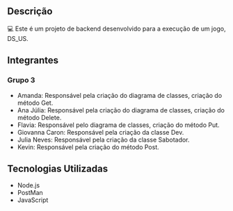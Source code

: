 ## Descrição
💻 Este é um projeto de backend desenvolvido para a execução de um jogo, DS_US. 

## Integrantes 
### Grupo 3
- Amanda: Responsável pela criação do diagrama de classes, criação do método Get.
- Ana Júlia: Responsável pela criação do diagrama de classes, criação do método Delete. 
- Flavia: Responsável pelo diagrama de classes, criação do método Put.
- Giovanna Caron: Responsável pela criação da classe Dev.
- Julia Neves: Responsável pela criação da classe Sabotador.
- Kevin: Responsável pela criação do método Post.
## Tecnologias Utilizadas
- Node.js
- PostMan
- JavaScript
